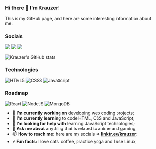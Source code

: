 ### Hi there 👋 I'm Krauzer!

This is my GitHub page, and here are some interesting information about me:

### Socials

[<img src="https://img.shields.io/badge/-LinkedIn-blue?style=for-the-badge&logo=&logoColor=white">](https://www.linkedin.com/in/pedro-krauzer-51103a101/)
[<img src="https://img.shields.io/badge/Replit-red?style=for-the-badge&logo=&logoColor=white">](https://replit.com/@KrauzerPH94)
[<img src="https://img.shields.io/badge/LinkTree-green?style=for-the-badge&logo=&logoColor=white">](https://linktr.ee/krauzer)

![Krauzer's GitHub stats](https://github-readme-stats.vercel.app/api?username=KrauzerPH94&show_icons=true&theme=dark)

### Technologies
![HTML5](https://img.shields.io/badge/html-red.svg?style=for-the-badge&logo=html5&logoColor=white)
![CSS3](https://img.shields.io/badge/css-blue.svg?style=for-the-badge&logo=css3&logoColor=white)
![JavaScript](https://img.shields.io/badge/javascript-yellow.svg?style=for-the-badge&logo=javascript&logoColor=white)

### Roadmap
![React](https://img.shields.io/badge/react-blue.svg?style=for-the-badge&logo=react&logoColor=white)
![NodeJS](https://img.shields.io/badge/node-yellow?style=for-the-badge&logo=node.js&logoColor=white)
![MongoDB](https://img.shields.io/badge/MongoDB-green.svg?style=for-the-badge&logo=mongodb&logoColor=white)

- 🔭 **I’m currently working on** developing web coding projects;
- 🌱 **I’m currently learning** to code HTML, CSS and JavaScript;
- 🤔 **I’m looking for help with** learning JavaScript technologies;
- 💬 **Ask me about** anything that is related to anime and gaming;
- 📫 **How to reach me:** here are my socials => [**linktr.ee/krauzer**](https://linktr.ee/krauzer);
- ⚡ **Fun facts:** I love cats, coffee, practice yoga and I use Linux;
